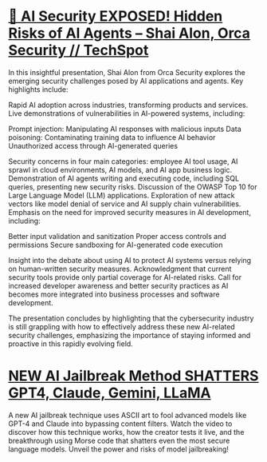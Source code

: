 # [🤯 AI Security EXPOSED! Hidden Risks of AI Agents – Shai Alon, Orca Security // TechSpot](https://www.youtube.com/watch?v=jT6sTw8Cr7U&list=PLO30wIj8QSRDxDvYzKYeBttEwIs2jI56W&index=105&ab_channel=OnTheSpotDevelopment)

In this insightful presentation, Shai Alon from Orca Security explores the emerging security challenges posed by AI applications and agents. Key highlights include:

Rapid AI adoption across industries, transforming products and services.
Live demonstrations of vulnerabilities in AI-powered systems, including:

Prompt injection: Manipulating AI responses with malicious inputs
Data poisoning: Contaminating training data to influence AI behavior
Unauthorized access through AI-generated queries


Security concerns in four main categories: employee AI tool usage, AI sprawl in cloud environments, AI models, and AI app business logic.
Demonstration of AI agents writing and executing code, including SQL queries, presenting new security risks.
Discussion of the OWASP Top 10 for Large Language Model (LLM) applications.
Exploration of new attack vectors like model denial of service and AI supply chain vulnerabilities.
Emphasis on the need for improved security measures in AI development, including:

Better input validation and sanitization
Proper access controls and permissions
Secure sandboxing for AI-generated code execution


Insight into the debate about using AI to protect AI systems versus relying on human-written security measures.
Acknowledgment that current security tools provide only partial coverage for AI-related risks.
Call for increased developer awareness and better security practices as AI becomes more integrated into business processes and software development.

The presentation concludes by highlighting that the cybersecurity industry is still grappling with how to effectively address these new AI-related security challenges, emphasizing the importance of staying informed and proactive in this rapidly evolving field.

# [NEW AI Jailbreak Method SHATTERS GPT4, Claude, Gemini, LLaMA](https://www.youtube.com/watch?v=5cEvNO9rZgI&list=PLO30wIj8QSRDxDvYzKYeBttEwIs2jI56W&index=14&ab_channel=MatthewBerman)

A new AI jailbreak technique uses ASCII art to fool advanced models like GPT-4 and Claude into bypassing content filters. Watch the video to discover how this technique works, how the creator tests it live, and the breakthrough using Morse code that shatters even the most secure language models. Unveil the power and risks of model jailbreaking!
